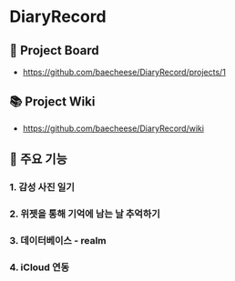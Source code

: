 # DiaryRecord

## 📌 Project Board
 - https://github.com/baecheese/DiaryRecord/projects/1

## 📚 Project Wiki
 - https://github.com/baecheese/DiaryRecord/wiki

## 🐬 주요 기능
### 1. 감성 사진 일기
### 2. 위젯을 통해 기억에 남는 날 추억하기
### 3. 데이터베이스 - realm
### 4. iCloud 연동

